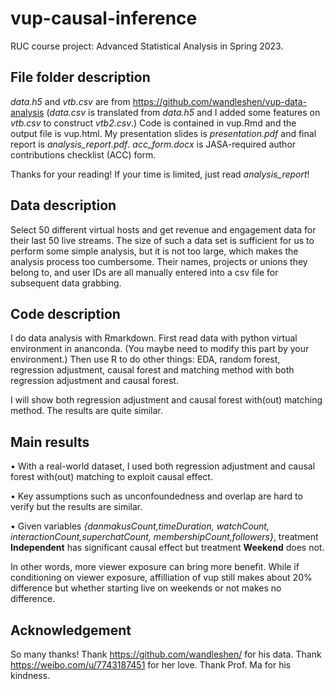 # vup-causal-inference

RUC course project: Advanced Statistical Analysis in Spring 2023.

## File folder description

*data.h5* and *vtb.csv* are from https://github.com/wandleshen/vup-data-analysis (*data.csv* is translated from *data.h5* and I added some features on *vtb.csv* to construct *vtb2.csv*.) Code is contained in vup.Rmd and the output file is vup.html. My presentation slides is *presentation.pdf* and final report is *analysis_report.pdf*. *acc_form.docx* is JASA-required author contributions checklist (ACC) form.

Thanks for your reading! If your time is limited, just read *analysis_report*!


## Data description

Select 50 different virtual hosts and get revenue and engagement data for their last 50 live streams. The size of such a data set is sufficient for us to perform some simple analysis, but it is not too large, which makes the analysis process too cumbersome. Their names, projects or unions they belong to, and user IDs are all manually entered into a csv file for subsequent data grabbing.

## Code description

I do data analysis with Rmarkdown. First read data with python virtual environment in ananconda. (You maybe need to modify this part by your environment.) Then use R to do other things: EDA, random forest, regression adjustment, causal forest and matching method with both regression adjustment and causal forest. 

I will show both regression adjustment and causal forest with(out) matching method. The results are quite similar.

## Main results

• With a real-world dataset, I used both regression adjustment and causal forest with(out) matching to exploit causal effect.

• Key assumptions such as unconfoundedness and overlap are hard to verify but the results are similar.

• Given variables *{danmakusCount,timeDuration, watchCount, interactionCount,superchatCount, membershipCount,followers}*, treatment **Independent** has significant causal effect but treatment **Weekend** does not. 

In other words, more viewer exposure can bring more benefit. While if conditioning on viewer exposure, affilliation of vup still makes about 20% difference but whether starting live on weekends or not makes no difference.

## Acknowledgement

So many thanks! Thank https://github.com/wandleshen/ for his data. Thank https://weibo.com/u/7743187451 for her love. Thank Prof. Ma for his kindness.
